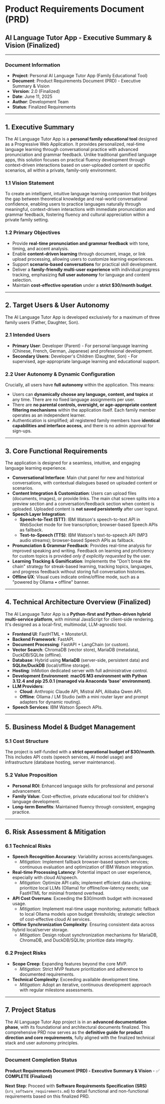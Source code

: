 # Product Requirements Document (PRD)
## AI Language Tutor App - Executive Summary & Vision (Finalized)

---

### **Document Information**
- **Project**: Personal AI Language Tutor App (Family Educational Tool)
- **Document**: Product Requirements Document (PRD) - Executive Summary & Vision
- **Version**: 2.0 (Finalized)
- **Date**: June 11, 2025
- **Author**: Development Team
- **Status**: Finalized Requirements

---

## **1. Executive Summary**

The AI Language Tutor App is a **personal family educational tool** designed as a Progressive Web Application. It provides personalized, real-time language learning through conversational practice with advanced pronunciation and grammar feedback. Unlike traditional gamified language apps, this solution focuses on practical fluency development through context-driven interactions based on user-uploaded content or specific scenarios, all within a private, family-only environment.

### **1.1 Vision Statement**

To create an intelligent, intuitive language learning companion that bridges the gap between theoretical knowledge and real-world conversational confidence, enabling users to practice languages naturally through meaningful, context-driven interactions with immediate pronunciation and grammar feedback, fostering fluency and cultural appreciation within a private family setting.

### **1.2 Primary Objectives**

* Provide **real-time pronunciation and grammar feedback** with tone, timing, and accent analysis.
* Enable **content-driven learning** through document, image, or link upload processing, allowing users to customize learning experiences.
* Support **scenario-based conversations** for practical skill development.
* Deliver a **family-friendly multi-user experience** with individual progress tracking, emphasizing **full user autonomy** for language and content selection.
* Maintain **cost-effective operation** under a **strict $30/month budget**.

---

## **2. Target Users & User Autonomy**

The AI Language Tutor App is developed exclusively for a maximum of three family users (Father, Daughter, Son).

### **2.1 Intended Users**

* **Primary User**: Developer (Parent) - For personal language learning (Chinese, French, German, Japanese) and professional development.
* **Secondary Users**: Developer's Children (Daughter, Son) - For supervised, age-appropriate language learning and educational support.

### **2.2 User Autonomy & Dynamic Configuration**

Crucially, all users have **full autonomy** within the application. This means:
* Users can **dynamically choose any language, content, and topics** at any time. There are no fixed language assignments per user.
* There are **no parental controls, oversight, or age-appropriate content filtering mechanisms** within the application itself. Each family member operates as an independent learner.
* Authentication is simplified; all registered family members have **identical capabilities and interface access**, and there is no admin approval for sign-ups.

---

## **3. Core Functional Requirements**

The application is designed for a seamless, intuitive, and engaging language learning experience.

* **Conversational Interface**: Main chat panel for new and historical conversations, with contextual dialogues based on uploaded content or scenarios.
* **Content Integration & Customization**: Users can upload files (documents, images), or provide links. The main chat screen splits into a preview section and a conversation/feedback section when content is uploaded. Uploaded content is **not saved persistently** after user logout.
* **Speech Layer Integration**:
    * **Speech-to-Text (STT)**: IBM Watson's speech-to-text API in WebSocket mode for live transcription; browser-based Speech APIs as fallback.
    * **Text-to-Speech (TTS)**: IBM Watson's text-to-speech API (MP3 audio streams); browser-based Speech APIs as fallback.
* **Pronunciation & Grammar Feedback**: Provides real-time analysis for improved speaking and writing. Feedback on learning and proficiency for custom topics is provided *only if explicitly requested* by the user.
* **Learning Tracking & Gamification**: Implements the "Don't break the chain" strategy for streak-based learning, tracking topics, languages, and progress feedback without storing full conversation histories.
* **Offline UX**: Visual cues indicate online/offline mode, such as a "powered by Ollama • offline" banner.

---

## **4. Technical Architecture Overview (Finalized)**

The AI Language Tutor App is a **Python-first and Python-driven hybrid multi-service platform**, with minimal JavaScript for client-side rendering. It's designed as a local-first, multimodal, LLM-agnostic tool.

* **Frontend UI**: FastHTML + MonsterUI.
* **Backend Framework**: FastAPI.
* **Document Processing**: FastAPI + LangChain (or custom).
* **Vector Search**: ChromaDB (vector store), MariaDB (metadata), DuckDB/SQLite (offline).
* **Database**: Hybrid using **MariaDB** (server-side, persistent data) and **SQLite/DuckDB** (local/offline storage).
* **Hosting**: InMotion dedicated server with full administrative control.
* **Development Environment**: **macOS M3 environment with Python 3.12.4 and pip 25.0.1 (managed via Anaconda 'base' environment)**.
* **LLM Providers**:
    * **Cloud**: Anthropic Claude API, Mistral API, Alibaba Qwen API.
    * **Offline**: Ollama / LM Studio (with a mini router layer and prompt adapters for dynamic routing).
* **Speech Services**: IBM Watson Speech APIs.

---

## **5. Business Model & Budget Management**

### **5.1 Cost Structure**

The project is self-funded with a **strict operational budget of $30/month**. This includes API costs (speech services, AI model usage) and infrastructure (database hosting, server maintenance).

### **5.2 Value Proposition**

* **Personal ROI**: Enhanced language skills for professional and personal advancement.
* **Family Value**: Cost-effective, private educational tool for children's language development.
* **Long-term Benefits**: Maintained fluency through consistent, engaging practice.

---

## **6. Risk Assessment & Mitigation**

### **6.1 Technical Risks**

* **Speech Recognition Accuracy**: Variability across accents/languages.
    * *Mitigation*: Implement fallback browser-based speech services; continuous evaluation and optimization of IBM Watson integration.
* **Real-time Processing Latency**: Potential impact on user experience, especially with cloud AI/speech.
    * *Mitigation*: Optimize API calls; implement efficient data chunking; prioritize local LLMs (Ollama) for offline/low-latency needs; use FastHTML for minimal frontend overhead.
* **API Cost Overruns**: Exceeding the $30/month budget with increased usage.
    * *Mitigation*: Implement real-time usage monitoring; automatic fallback to local Ollama models upon budget thresholds; strategic selection of cost-effective cloud AI services.
* **Offline Synchronization Complexity**: Ensuring consistent data across hybrid local/server storage.
    * *Mitigation*: Design robust synchronization mechanisms for MariaDB, ChromaDB, and DuckDB/SQLite; prioritize data integrity.

### **6.2 Project Risks**

* **Scope Creep**: Expanding features beyond the core MVP.
    * *Mitigation*: Strict MVP feature prioritization and adherence to documented requirements.
* **Technical Complexity**: Exceeding available development time.
    * *Mitigation*: Adopt an iterative, continuous development approach with regular milestone assessments.

---

## **7. Project Status**

The AI Language Tutor App project is in an **advanced documentation phase**, with its foundational and architectural documents finalized. This comprehensive PRD now serves as the **definitive guide for product direction and core requirements**, fully aligned with the finalized technical stack and user autonomy principles.

---

### **Document Completion Status**

**Product Requirements Document (PRD) - Executive Summary & Vision** - ✅ **COMPLETE (Finalized)**

**Next Step**: Proceed with **Software Requirements Specification (SRS)** (`srs_software_requirements.md`) to detail functional and non-functional requirements based on this finalized PRD.